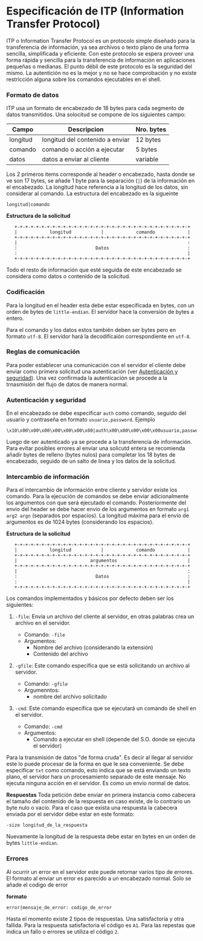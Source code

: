 # Especificación de ITP (Information Transfer Protocol)

ITP o Information Transfer Protocol es un protocolo simple diseñado para la transferencia de información, ya sea archivos o texto plano de una forma sencilla, simplificada y eficiente. Con este protocolo se espera proveer una forma rápida y sencilla para la transferencia de información en aplicaciones pequeñas o medianas. El punto débil de este protocolo es la seguridad del mismo. La autentición no es la mejor y no se hace comprobación y no existe restricción alguna sobre los comandos ejecutables en el shell.

### <a name="formato_de_datos"></a>Formato de datos
ITP usa un formato de encabezado de 18 bytes para cada segmento de datos transmitidos. Una solocitud se compone de los siguientes campo:

|   Campo   |       Descripcion             | Nro. bytes   |
|-----------|-------------------------------|--------------|
| longitud  |longitud del contenido a enviar|  12 bytes    |
|   comando |comando o acción a ejecutar    |  5 bytes     |
|   datos   |datos a enviar al cliente      |  variable    |

Los 2 primeros items corresponde al header o encabezado, hasta donde se ve son 17 bytes, se añade 1 byte para la separación (`|`) de la información en el encabezado. La longitud hace referencia a la longitud de los datos, sin considerar al comando. La estructura del encabezado es la sigueinte
```
longitud|comando
```

**Estructura de la solicitud**
```
   +-+-+-+-+-+-+-+-+-+-+-+-+-+-+-+-+-+-+-+-+-+-+-+-+-+-+-+-+-+-+-+-+
   |            longitud           |            comando            |
   +-+-+-+-+-+-+-+-+-+-+-+-+-+-+-+-+-+-+-+-+-+-+-+-+-+-+-+-+-+-+-+-+
   |                                                               :
   :                             Datos                             :
   :                                                               |
   +-+-+-+-+-+-+-+-+-+-+-+-+-+-+-+-+-+-+-+-+-+-+-+-+-+-+-+-+-+-+-+-+
```
Todo el resto de información que esté seguida de este encabezado se considera como datos o contenido de la solicitud.

### Codificación
Para la longitud en el header esta debe estar especificada en bytes, con un orden de bytes de `little-endian`. El servidor hace la conversión de bytes a entero.

Para el comando y los datos estos también deben ser bytes pero en formato `utf-8`. El servidor hará la decodificaión correspondiente en `utf-8`.

### <a name="reglas_de_comunicacion"></a>Reglas de comunicación
Para poder establecer una comunicación con el servidor el cliente debe enviar como primera solicitud una autenticación (ver [Autenticación y seguridad](#autenticacion_y_seguridad)). Una vez confirmada la autenticación se procede a la trnasmisión del flujo de datos de manera normal.

### <a name="autenticacion_y_seguridad"></a>Autenticación y seguridad
En el encabezado se debe especificar `auth` como comando, seguido del usuario y contraseña en formato `usuario,password`. Ejemplo
```
\x10\x00\x00\x00\x00\x00\x00\x00|auth\x00\x00\x00\x00\x00usuario,password
```
Luego de ser autenticado ya se procede a la transferencia de información. Para evitar posibles errores al enviar una solicutd entera se recomienda añadir bytes de relleno (bytes nulos) para completar los 18 bytes de encabezado, seguido de un salto de linea y los datos de la solicitud.

### <a name="intercambio_de_info"></a>Intercambio de información
Para el intercambio de información entre cliente y servidor existe los comando. Para la ejecución de comandos se debe enviar adicionalmente los argumentos con que será ejecutado el comando. Posteriormente del envio del header se debe hacer envio de los argumentos en formato `arg1 arg2 argn` (separados por espacios). La longitud máxima para el envio de argumentos es de 1024 bytes (considerando los espacios).

**Estructura de la solicitud**
```
   +-+-+-+-+-+-+-+-+-+-+-+-+-+-+-+-+-+-+-+-+-+-+-+-+-+-+-+-+-+-+-+-+
   |            longitud           |            comando            |
   +-+-+-+-+-+-+-+-+-+-+-+-+-+-+-+-+-+-+-+-+-+-+-+-+-+-+-+-+-+-+-+-+
   |                           argumentos                          |
   +-+-+-+-+-+-+-+-+-+-+-+-+-+-+-+-+-+-+-+-+-+-+-+-+-+-+-+-+-+-+-+-+
   |                                                               :
   :                             Datos                             :
   :                                                               |
   +-+-+-+-+-+-+-+-+-+-+-+-+-+-+-+-+-+-+-+-+-+-+-+-+-+-+-+-+-+-+-+-+
```

Los comandos implementados y básicos por defecto deben ser los siguientes:

1. `-file`: Envia un archivo del cliente al servidor, en otras palabras crea un archivo en el servidor.
    - Comando: `-file`
    - Argumentos:
        - Nombre del archivo (considerando la extensión)
        - Contenido del archivo

2. `-gfile`: Este comando especifica que se está solicitando un archivo al servidor.
    - Comando: `-gfile`
    - Argumenntos:
        - nombre del archivo solicitado
3. `-cmd`: Este comando especifica que se ejecutará un comando de shell en el servidor.
    - Comando: `-cmd`
    - Argumentos:
        - Comando a ejecutar en shell (depende del S.O. donde se ejecuta el servidor)

Para la transmisión de datos "de forma cruda". Es decir al llegar al servidor este lo puede procesar de la forma en que le sea conveniente. 
Se debe especificar `txt` como comando, esto indica que se está enviando un texto plano, el servidor hara un procesamiento separado de este mensaje. No ejecuta ninguna acción en el servidor. Es como un envio normal de datos.

**Respuestas**
Toda petición debe enviar en primera instancia como cabecera el tamaño del contenido de la respuesta en caso existe, de lo contrario un byte nulo o vacío. Para el caso que exista una respuesta la cabecera enviada por el servidor debe estar en este formato:
```
-size longitud_de_la_respuesta
```
Nuevamente la longitud de la respuesta debe estar en bytes en un orden de bytes `little-endian`.

### Errores
Al ocurrir un error en el servidor este puede retornar varios tipo de errores. El formato al enviar un error es parecido a un encabezado normal. Solo se añade el codigo de error

**formato**
```
error|mensaje_de_error: codigo_de_error
```

Hasta el momento existe 2 tipos de respuestas. Una satisfactoria y otra fallida. Para la respuesta satisfactoria el código es `A1`. Para las repestas que indica un fallo o errores se utiliza el código `2`.
